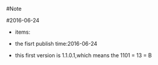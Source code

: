 
#Note


#2016-06-24

- items:
 

- the fisrt publish time:2016-06-24
  
- this first version is 1.1.0.1,which means the 1101 = 13 = B

